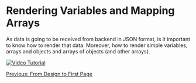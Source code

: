 # Rendering Variables and Mapping Arrays

As data is going to be received from backend in JSON format, is it important to know how to render that data. Moreover, how to render simple variables, arrays and objects and arrays of objects (and other arrays).

[![Video Tutorial](https://raw.githubusercontent.com/freenit-framework/frontend-tutorial/step/04/screenshot.png)](https://www.youtube.com/watch?v=ElMXqTWTYbM&list=PLpeJ1COhO5ak9X3UE85mlFZrrIxiPynKy&index=4)

[Previous: From Design to First Page](https://github.com/freenit-framework/frontend-tutorial/tree/step/03)
